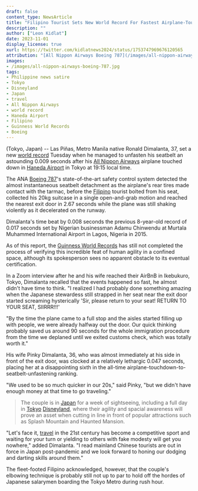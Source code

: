 ```yaml
---
draft: false
content_type: NewsArticle
title: "Filipino Tourist Sets New World Record For Fastest Airplane-Touchdown-to-Seatbelt-Unfastening Time"
description: ""
author: ["Leon Kidlat"]
date: 2023-11-01
display_license: true
xurl: https://twitter.com/kidlatnews2024/status/1753747969676120565
attribution: "[All Nippon Airways Boeing 787](/images/all-nippon-airways-boeing-787.jpg) photo by [Toshiro Aoki](https://en.wikipedia.org/wiki/File:All_Nippon_Airways_Boeing_787-881_HND_Aoki.jpg) ([jp-spotters.com](http://www.jp-spotters.com/)) ([CC BY-SA 3.0](https://creativecommons.org/licenses/by-sa/3.0/deed.en))."
images: 
- /images/all-nippon-airways-boeing-787.jpg
tags:
- Philippine news satire
- Tokyo
- Disneyland
- Japan
- travel
- All Nippon Airways
- world record
- Haneda Airport
- Filipino
- Guinness World Records
- Boeing
---
```

(Tokyo, Japan) -- Las Piñas, Metro Manila native Ronald Dimalanta, 37, set a new [world record](/tags/world-record/) Tuesday when he managed to unfasten his seatbelt an astounding 0.009 seconds after his [All Nippon Airways](/tags/all-nippon-airways/) airplane touched down in [Haneda Airport](/tags/haneda-airport/) in Tokyo at 19:15 local time.

The ANA [Boeing 787](/tags/boeing/)'s state-of-the-art safety control system detected the almost instantaneous seatbelt detachment as the airplane's rear tires made contact with the tarmac, before the [Filipino](/tags/filipino/) tourist bolted from his seat, collected his 20kg suitcase in a single open-and-grab motion and reached the nearest exit door in 2.67 seconds while the plane was still shaking violently as it decelerated on the runway.

Dimalanta's time beat by 0.008 seconds the previous 8-year-old record of 0.017 seconds set by Nigerian businessman Adamu Chinwendu at Murtala Muhammed International Airport in Lagos, Nigeria in 2015.
 
As of this report, the [Guinness World Records](/tags/guinness-world-records/) has still not completed the process of verifying this incredible feat of human agility in a confined space, although its spokesperson sees no apparent obstacle to its eventual certification.

In a Zoom interview after he and his wife reached their AirBnB in Ikebukuro, Tokyo, Dimalanta recalled that the events happened so fast, he almost didn't have time to think. "I realized I had probably done something amazing when the Japanese stewardess still strapped in her seat near the exit door started screaming hysterically 'Sir, please return to your seat! RETURN TO YOUR SEAT, SIIRRR!!!'

"By the time the plane came to a full stop and the aisles started filling up with people, we were already halfway out the door. Our quick thinking probably saved us around 90 seconds for the whole immigration procedure from the time we deplaned until we exited customs check, which was totally worth it."

His wife Pinky Dimalanta, 36, who was almost immediately at his side in front of the exit door, was clocked at a relatively lethargic 0.047 seconds, placing her at a disappointing sixth in the all-time airplane-touchdown-to-seatbelt-unfastening ranking. 

"We used to be so much quicker in our 20s," said Pinky, "but we didn't have enough money at that time to go traveling."

>The couple is in [Japan](/tags/japan) for a week of sightseeing, including a full day in [Tokyo](/tags/tokyo/) [Disneyland](/tags/disneyland/), where their agility and spacial awareness will prove an asset when cutting in line in front of popular attractions such as Splash Mountain and Haunted Mansion.

"Let's face it, [travel](/tags/travel/) in the 21st century has become a competitive sport and waiting for your turn or yielding to others with fake modesty will get you nowhere," added Dimalanta. "I read mainland Chinese tourists are out in force in Japan post-pandemic and we look forward to honing our dodging and darting skills around them."

The fleet-footed Filipino acknowledged, however, that the couple's elbowing technique is probably still not up to par to hold off the hordes of Japanese salarymen boarding the Tokyo Metro during rush hour.